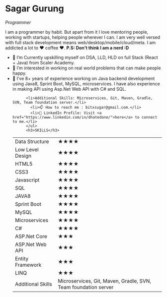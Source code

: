 <h1>Sagar Gurung</h1>
          <p>
            <em>Programmer</strong></em>
          </p>
          <p>
            I am a programmer by habit. But apart from it I love mentoring
            people, working with startups, helping people wherever I can. I am
            very well versed with full stack development means
            web/desktop/mobile/cloud/meta. I am addicted a lot to ❤ coffee ❤.
            <strong>P.S: Don't think I am a nerd :D</strong>
          </p>
          <ul>
            <li>💞️ I’m Currently upskilling myself on DSA, LLD, HLD on full Stack (React + Java) from Scaler Academy.</li>
            <li>👀 I’m interested in working on real world problems that can make people happy.</li>
            <li>🌱 I’ve  8+ years of experience working on Java backend development using Java8, Sprint Boot, MySQL, microservices. I have also experience in making API using Asp.Net Web API with C# and SQL.</li>
          
          <li>Additional Skills: Microservices, Git, Maven, Gradle, SVN, Team foundation server.</li>
            <li>📫 How to reach me : bitxsugar@gmail.com.</li>
            <li>🤝 LinkedIn Profile: Visit <a href="https://www.linkedin.com/in/dhatedone/">here</a> to connect to me.</li>
          </ul>
          <h3>SKILLS</h3>
 <table>
          <tr>
                    <td>Data Structure</td>
                    <td>★★★★</td>
          </tr>
          <tr>
                    <td>Low Level Design</td>
                    <td>★★★★</td>
          </tr>
          <tr>
                    <td>HTML5</td>
                    <td>★★★★</td>
          </tr>
          <tr>
                    <td> CSS3</td>
                    <td>★★★★</td>
          </tr>
          <tr>
                    <td>Javascript</td>
                    <td>★★★★</td>
          </tr>
          <tr>
                    <td>SQL</td>
                    <td>★★★★</td>
          </tr>
          <tr>
                    <td>JAVA8</td>
                    <td>★★★★</td>
          </tr>
          <tr>
                    <td>Sprint Boot</td>
                    <td>★★★★</td>
          </tr>
          <tr>
                    <td>MySQL</td>
                    <td>★★★★</td>
          </tr>
          <tr>
                    <td>Microservices</td>
                    <td>★★★★</td>
          </tr>
          <tr>
                    <td>C#</td>
                    <td>★★★★</td>
          </tr>
          <tr>
                    <td>ASP.Net Core</td>
                    <td>★★★</td>
          </tr>
          <tr>
                    <td>ASP.Net Web API</td>
                    <td>★★★</td>
          </tr>
          <tr>
                    <td>Entity Framework</td>
                    <td>★★★</td>
          </tr>
          <tr>
                    <td>LINQ</td>
                    <td>★★★</td>
          </tr>
          <tr>
                    <td>Additional Skills</td>
                    <td>Microservices, Git, Maven, Gradle, SVN, Team foundation server</td>
          </tr>
          
          
          
          

          

<!---
Calyfs0/Calyfs0 is a ✨ special ✨ repository because its `README.md` (this file) appears on your GitHub profile.
You can click the Preview link to take a look at your changes.
--->
